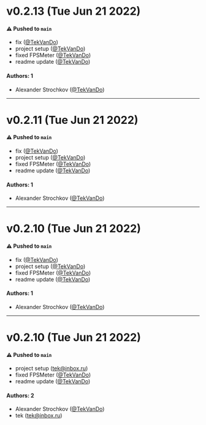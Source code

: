# v0.2.13 (Tue Jun 21 2022)

#### ⚠️ Pushed to `main`

- fix ([@TekVanDo](https://github.com/TekVanDo))
- project setup ([@TekVanDo](https://github.com/TekVanDo))
- fixed FPSMeter ([@TekVanDo](https://github.com/TekVanDo))
- readme update ([@TekVanDo](https://github.com/TekVanDo))

#### Authors: 1

- Alexander Strochkov ([@TekVanDo](https://github.com/TekVanDo))

---

# v0.2.11 (Tue Jun 21 2022)

#### ⚠️ Pushed to `main`

- fix ([@TekVanDo](https://github.com/TekVanDo))
- project setup ([@TekVanDo](https://github.com/TekVanDo))
- fixed FPSMeter ([@TekVanDo](https://github.com/TekVanDo))
- readme update ([@TekVanDo](https://github.com/TekVanDo))

#### Authors: 1

- Alexander Strochkov ([@TekVanDo](https://github.com/TekVanDo))

---

# v0.2.10 (Tue Jun 21 2022)

#### ⚠️ Pushed to `main`

- fix ([@TekVanDo](https://github.com/TekVanDo))
- project setup ([@TekVanDo](https://github.com/TekVanDo))
- fixed FPSMeter ([@TekVanDo](https://github.com/TekVanDo))
- readme update ([@TekVanDo](https://github.com/TekVanDo))

#### Authors: 1

- Alexander Strochkov ([@TekVanDo](https://github.com/TekVanDo))

---

# v0.2.10 (Tue Jun 21 2022)

#### ⚠️ Pushed to `main`

- project setup (tek@inbox.ru)
- fixed FPSMeter ([@TekVanDo](https://github.com/TekVanDo))
- readme update ([@TekVanDo](https://github.com/TekVanDo))

#### Authors: 2

- Alexander Strochkov ([@TekVanDo](https://github.com/TekVanDo))
- tek (tek@inbox.ru)
